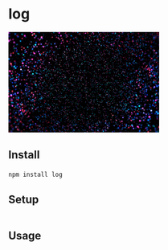 # log

![log](media/log.gif)

## Install

```bash
npm install log
```

## Setup

```js
```

## Usage

```js
```
